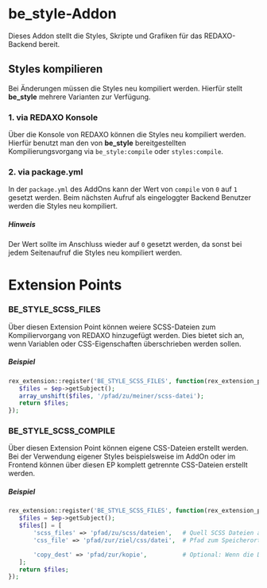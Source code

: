 be_style-Addon
=============

Dieses Addon stellt die Styles, Skripte und Grafiken für das REDAXO-Backend bereit.

## Styles kompilieren

Bei Änderungen müssen die Styles neu kompiliert werden. Hierfür stellt **be_style** mehrere Varianten zur Verfügung.

### 1. via REDAXO Konsole
Über die Konsole von REDAXO können die Styles neu kompiliert werden. Hierfür benutzt man den von **be_style** bereitgestellten Kompilierungsvorgang via `be_style:compile` oder `styles:compile`.

### 2. via package.yml
In der `package.yml` des AddOns kann der Wert von `compile` von `0` auf `1` gesetzt werden.
Beim nächsten Aufruf als eingeloggter Backend Benutzer werden die Styles neu kompiliert.

##### Hinweis
Der Wert sollte im Anschluss wieder auf `0` gesetzt werden, da sonst bei jedem Seitenaufruf die Styles neu kompiliert werden.


# Extension Points

### BE_STYLE_SCSS_FILES
Über diesen Extension Point können weiere SCSS-Dateien zum Kompiliervorgang von REDAXO hinzugefügt werden.
Dies bietet sich an, wenn Variablen oder CSS-Eigenschaften überschrieben werden sollen.

##### Beispiel
```php
rex_extension::register('BE_STYLE_SCSS_FILES', function(rex_extension_point $ep) {
   $files = $ep->getSubject();
   array_unshift($files, '/pfad/zu/meiner/scss-datei');
   return $files;
});
```

### BE_STYLE_SCSS_COMPILE
Über diesen Extension Point können eigene CSS-Dateien erstellt werden. Bei der Verwendung eigener Styles beispielsweise im AddOn oder im Frontend können über diesen EP komplett getrennte CSS-Dateien erstellt werden.

##### Beispiel
```php
rex_extension::register('BE_STYLE_SCSS_FILES', function(rex_extension_point $ep) {
   $files = $ep->getSubject();
   $files[] = [
       'scss_files' => 'pfad/zu/scss/dateien',   # Quell SCSS Dateien als string oder array
       'css_file' => 'pfad/zur/ziel/css/datei',  # Pfad zum Speicherort, wo die CSS Datei abgelegt werden soll

       'copy_dest' => 'pfad/zur/kopie',          # Optional: Wenn die Datei an einem zweiten Ort z.B. dem assets ordner abgelegt werden soll, kann dies hier angegeben werden 
   ];
   return $files;
});
```
